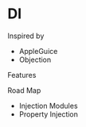DI
==

Inspired by 

* AppleGuice
* Objection

Features

Road Map

* Injection Modules
* Property Injection
